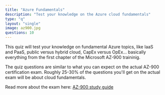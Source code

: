 ```yaml
---
title: "Azure Fundamentals"
description: "Test your knowledge on the Azure cloud fundamentals"
type: "q"
layout: "single"
image: az900.jpg
questions: 10
---
```


This quiz will test your knowledge on fundamental Azure topics, like IaaS and PaaS, public versus hybrid cloud, CapEx versus OpEx... basically everything from the first chapter of the Microsoft AZ-900 traininig.

The quiz questions are similar to what you can expect on the actual AZ-900 certification exam. Roughly 25-30% of the questions you'll get on the actual exam will be about cloud fundamentals. 

Read more about the exam here: [AZ-900 study guide](https://learn.microsoft.com/en-us/credentials/certifications/resources/study-guides/az-900)
